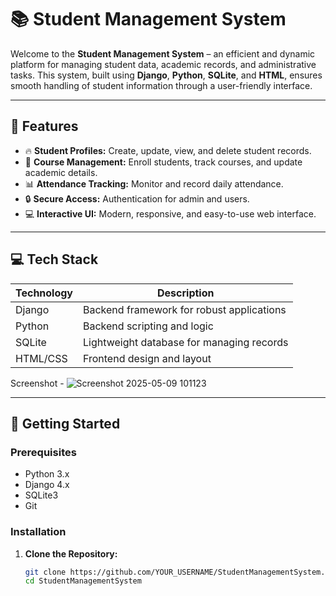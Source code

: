 # 📚 Student Management System

Welcome to the **Student Management System** – an efficient and dynamic platform for managing student data, academic records, and administrative tasks. This system, built using **Django**, **Python**, **SQLite**, and **HTML**, ensures smooth handling of student information through a user-friendly interface.

---

## 🌟 Features
- 🔥 **Student Profiles:** Create, update, view, and delete student records.
- 📑 **Course Management:** Enroll students, track courses, and update academic details.
- 📊 **Attendance Tracking:** Monitor and record daily attendance.
- 🔒 **Secure Access:** Authentication for admin and users.
- 💻 **Interactive UI:** Modern, responsive, and easy-to-use web interface.

---

## 💻 Tech Stack

| Technology   | Description                                |
|-------------|--------------------------------------------|
| Django      | Backend framework for robust applications    |
| Python      | Backend scripting and logic                 |
| SQLite      | Lightweight database for managing records    |
| HTML/CSS    | Frontend design and layout                   |

Screenshot - ![Screenshot 2025-05-09 101123](https://github.com/user-attachments/assets/67f702ad-a61a-4062-bcff-d4ae609ff3ec)


---

## 🚀 Getting Started

### Prerequisites
- Python 3.x
- Django 4.x
- SQLite3
- Git

### Installation
1. **Clone the Repository:**
   ```bash
   git clone https://github.com/YOUR_USERNAME/StudentManagementSystem.git
   cd StudentManagementSystem
